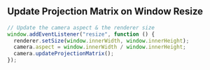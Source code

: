 ## Update Projection Matrix on Window Resize

```js
// Update the camera aspect & the renderer size
window.addEventListener("resize", function () {
  renderer.setSize(window.innerWidth, window.innerHeight);
  camera.aspect = window.innerWidth / window.innerHeight;
  camera.updateProjectionMatrix();
});
```
